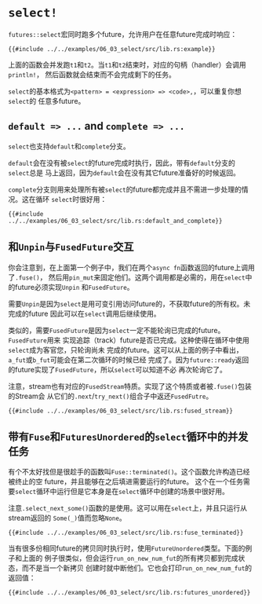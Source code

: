 # `select!`

`futures::select`宏同时跑多个future，允许用户在任意future完成时响应：

```rust,no_run
{{#include ../../examples/06_03_select/src/lib.rs:example}}
```

上面的函数会并发跑`t1`和`t2`。当`t1`和`t2`结束时，对应的句柄（handler）会调用`println!`，
然后函数就会结束而不会完成剩下的任务。

`select`的基本格式为`<pattern> = <expression> => <code>,`，可以重复你想`select`的
任意多future。

## `default => ...` and `complete => ...`

`select`也支持`default`和`complete`分支。

`default`会在没有被`select`的future完成时执行，因此，带有`default`分支的`select`总是
马上返回，因为`default`会在没有其它future准备好的时候返回。

`complete`分支则用来处理所有被`select`的future都完成并且不需进一步处理的情况。这在循环
`select`时很好用：

```rust,no_run
{{#include ../../examples/06_03_select/src/lib.rs:default_and_complete}}
```

## 和`Unpin`与`FusedFuture`交互
你会注意到，在上面第一个例子中，我们在两个`async fn`函数返回的future上调用了`.fuse()`，
然后用`pin_mut`来固定他们。这两个调用都是必需的，用在`select`中的future必须实现`Unpin`
和`FusedFuture`。

需要`Unpin`是因为`select`是用可变引用访问future的，不获取future的所有权。未完成的future
因此可以在`select`调用后继续使用。


类似的，需要`FusedFuture`是因为`select`一定不能轮询已完成的future。`FusedFuture`用来
实现追踪（track）future是否已完成。这种使得在循环中使用`select`成为客官您，只轮询尚未
完成的future。这可以从上面的例子中看出，`a_fut`或`b_fut`可能会在第二次循环的时候已经
完成了。因为`future::ready`返回的future实现了`FusedFuture`，所以`select`可以知道不必
再次轮询它了。

注意，stream也有对应的`FusedStream`特质。实现了这个特质或者被`.fuse()`包装的Stream会
从它们的`.next`/`try_next()`组合子中返还`FusedFutre`。

```rust,no_run
{{#include ../../examples/06_03_select/src/lib.rs:fused_stream}}
```

## 带有`Fuse`和`FuturesUnordered`的`select`循环中的并发任务

有个不太好找但是很趁手的函数叫`Fuse::terminated()`。这个函数允许构造已经被终止的空
future，并且能够在之后填进需要运行的future。
这个在一个任务需要`select`循环中运行但是它本身是在`select`循环中创建的场景中很好用。

注意`.select_next_some()`函数的是使用。这可以用在`select`上，并且只运行从stream返回的
`Some(_)`值而忽略`None`。

```rust,no_run
{{#include ../../examples/06_03_select/src/lib.rs:fuse_terminated}}
```

当有很多份相同future的拷贝同时执行时，使用`FutureUnordered`类型。下面的例子和上面的
例子很类似，但会运行`run_on_new_num_fut`的所有拷贝都到完成状态，而不是当一个新拷贝
创建时就中断他们。它也会打印`run_on_new_num_fut`的返回值：

```rust,no_run
{{#include ../../examples/06_03_select/src/lib.rs:futures_unordered}}
```

